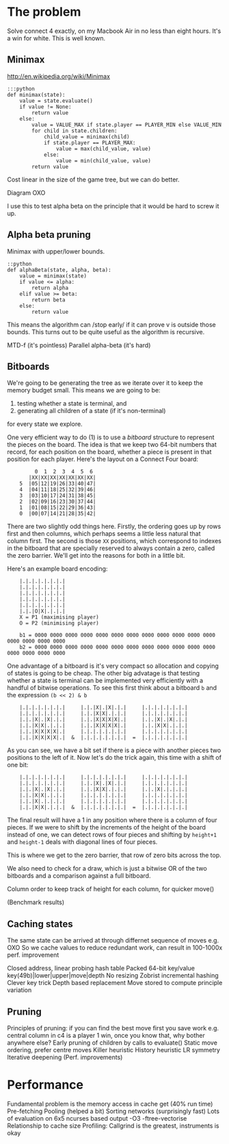 
The problem
===========

Solve connect 4 exactly, on my Macbook Air in no less than eight hours. It's a win for white. This is well known.

Minimax
-------
http://en.wikipedia.org/wiki/Minimax

    :::python
    def minimax(state):
        value = state.evaluate()
        if value != None:
            return value
        else:
            value = VALUE_MAX if state.player == PLAYER_MIN else VALUE_MIN
            for child in state.children:
                child_value = minimax(child)
                if state.player == PLAYER_MAX:
                    value = max(child_value, value)
                else:
                    value = min(child_value, value)
            return value

Cost linear in the size of the game tree, but we can do better.

Diagram OXO

I use this to test alpha beta on the principle that it would be hard to screw it up.

Alpha beta pruning
------------------

Minimax with upper/lower bounds.

    ::python
    def alphaBeta(state, alpha, beta):
        value = minimax(state)
        if value <= alpha:
            return alpha
        elif value >= beta:
            return beta
        else:
            return value

This means the algorithm can /stop early/ if it can prove v is outside those bounds. This turns out to be quite useful as the algorithm is recursive.

MTD-f (it's pointless)
Parallel alpha-beta (it's hard)

Bitboards
---------
We're going to be generating the tree as we iterate over it to keep the memory budget small. This means we are going to be:

1. testing whether a state is terminal, and
2. generating all children of a state (if it's non-terminal)

for every state we explore.

One very efficient way to do (1) is to use a *bitboard* structure to represent the pieces on the board. The idea is that we keep two 64-bit numbers that record, for each position on the board, whether a piece is present in that position for each player. Here's the layout on a Connect Four board:

             0  1  2  3  4  5  6
           |XX|XX|XX|XX|XX|XX|XX|
        5  |05|12|19|26|33|40|47|
        4  |04|11|18|25|32|39|46|
        3  |03|10|17|24|31|38|45|
        2  |02|09|16|23|30|37|44|
        1  |01|08|15|22|29|36|43|
        0  |00|07|14|21|28|35|42|

There are two slightly odd things here. Firstly, the ordering goes up by rows first and then columns, which perhaps seems a little less natural that column first. The second is those `XX` positions, which correspond to indexes in the bitboard that are specially reserved to always contain a zero, called the zero barrier. We'll get into the reasons for both in a little bit.

Here's an example board encoding:

        |.|.|.|.|.|.|.|
        |.|.|.|.|.|.|.|
        |.|.|.|.|.|.|.|
        |.|.|.|.|.|.|.|
        |.|.|.|.|.|.|.|
        |.|.|O|X|.|.|.|
        X = P1 (maximising player)
        O = P2 (minimising player)

        b1 = 0000 0000 0000 0000 0000 0000 0000 0000 0000 0000 0000 0000 0000 0000 0000 0000
        b2 = 0000 0000 0000 0000 0000 0000 0000 0000 0000 0000 0000 0000 0000 0000 0000 0000

One advantage of a bitboard is it's very compact so allocation and copying of states is going to be cheap. The other big advatage is that testing whether a state is terminal can be implemented very efficiently with a handful of bitwise operations. To see this first think about a bitboard `b` and the expression `(b << 2) & b`

        |.|.|.|.|.|.|.|     |.|.|X|.|X|.|.|     |.|.|.|.|.|.|.|
        |.|.|.|.|.|.|.|     |.|.|X|X|.|.|.|     |.|.|.|.|.|.|.|
        |.|.|X|.|X|.|.|     |.|.|X|X|X|X|.|     |.|.|X|.|X|.|.|
        |.|.|X|X|.|.|.|     |.|.|X|X|X|X|.|     |.|.|X|X|.|.|.|
        |.|.|X|X|X|X|.|     |.|.|.|.|.|.|.|     |.|.|.|.|.|.|.|
        |.|.|X|X|X|X|.|  &  |.|.|.|.|.|.|.|  =  |.|.|.|.|.|.|.|

As you can see, we have a bit set if there is a piece with another pieces two positions to the left of it. Now let's do the trick again, this time with a shift of one bit:

        |.|.|.|.|.|.|.|     |.|.|.|.|.|.|.|     |.|.|.|.|.|.|.|
        |.|.|.|.|.|.|.|     |.|.|X|.|X|.|.|     |.|.|.|.|.|.|.|
        |.|.|X|.|X|.|.|     |.|.|X|X|.|.|.|     |.|.|X|.|.|.|.|
        |.|.|X|X|.|.|.|     |.|.|.|.|.|.|.|     |.|.|.|.|.|.|.|
        |.|.|X|.|.|.|.|     |.|.|.|.|.|.|.|     |.|.|.|.|.|.|.|
        |.|.|X|X|.|.|.|  &  |.|.|.|.|.|.|.|  =  |.|.|.|.|.|.|.|

The final result will have a 1 in any position where there is a column of four pieces. If we were to shift by the increments of the height of the board instead of one, we can detect rows of four pieces and shifting by `height+1` and `height-1` deals with diagonal lines of four pieces.

This is where we get to the zero barrier, that row of zero bits across the top.

We also need to check for a draw, which is just a bitwise OR of the two bitboards and a comparison against a full bitboard.

Column order to keep track of height for each column, for quicker move()

(Benchmark results)

Caching states
--------------
The same state can be arrived at through differnet sequence of moves
e.g. OXO
So we cache values to reduce redundant work, can result in 100-1000x perf. improvement

Closed address, linear probing hash table
Packed 64-bit key/value
key(49b)|lower|upper|move|depth
No resizing
Zobrist incremental hashing
Clever key trick
Depth based replacement
Move stored to compute principle variation

Pruning
-------
Principles of pruning: if you can find the best move first you save work
e.g. central column in c4 is a player 1 win, once you know that, why bother anywhere else?
Early pruning of children by calls to evaluate()
Static move ordering, prefer centre moves
Killer heuristic
History heuristic
LR symmetry
Iterative deepening
(Perf. improvements)

Performance
===================
Fundamental problem is the memory access in cache get (40% run time)
Pre-fetching
Pooling (helped a bit)
Sorting networks (surprisingly fast)
Lots of evaluation on 6x5
ncurses based output
-O3 -ftree-vectorise
Relationship to cache size
Profiling: Callgrind is the greatest, instruments is okay
